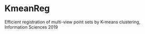 # KmeanReg
Efficient registration of multi-view point sets by K-means clustering, Information Sciences 2019
